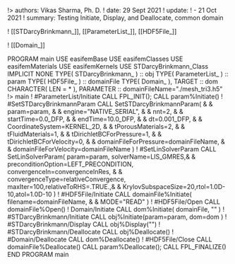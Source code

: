 !> authors: Vikas Sharma, Ph. D.
! date: 29 Sept 2021
! update:
!   - 21 Oct 2021
! summary: Testing Initiate, Display, and Deallocate, common domain

! [[STDarcyBrinkmann_]], [[ParameterList_]], [[HDF5File_]]

! [[Domain_]]

PROGRAM main
USE easifemBase
USE easifemClasses
USE easifemMaterials
USE easifemKernels
USE STDarcyBrinkmann_Class
IMPLICIT NONE
TYPE( STDarcyBrinkmann_ ) :: obj
TYPE( ParameterList_ ) :: param
TYPE( HDF5File_ ) :: domainFile
TYPE( Domain_ ), TARGET :: dom
CHARACTER( LEN = * ), PARAMETER :: domainFileName="./mesh_tri3.h5"
!> main
! #ParameterList/Initiate
CALL FPL_INIT(); CALL param%Initiate()
! #SetSTDarcyBrinkmannParam
CALL SetSTDarcyBrinkmannParam( &
  & param=param, &
  & engine="NATIVE_SERIAL", &
  & nnt=2, &
  & startTime=0.0_DFP, &
  & endTime=10.0_DFP, &
  & dt=0.001_DFP, &
  & CoordinateSystem=KERNEL_2D, &
  & tPorousMaterials=2, &
  & tFluidMaterials=1, &
  & tDirichletBCForPressure=1, &
  & tDirichletBCForVelocity=0, &
  & domainFileForPressure=domainFileName, &
  & domainFileForVelocity=domainFileName )
! #SetLinSolverParam
CALL SetLinSolverParam( param=param, solverName=LIS_GMRES,&
  & preconditionOption=LEFT_PRECONDITION, convergenceIn=convergenceInRes, &
  & convergenceType=relativeConvergence, maxIter=100,relativeToRHS=.TRUE.,&
  & KrylovSubspaceSize=20,rtol=1.0D-10,atol=1.0D-10 )
! #HDF5File/Initiate
CALL domainFile%Initiate( filename=domainFileName, &
  & MODE="READ" )
! #HDF5File/Open
CALL domainFile%Open()
! Domain/Initiate
CALL dom%Initiate( domainFile, "" )
! #STDarcyBrinkmann/Initiate
CALL obj%Initiate(param=param, dom=dom )
! #STDarcyBrinkmann/Display
CALL obj%Display("")
! #STDarcyBrinkmann/Deallocate
CALL obj%Deallocate()
! #Domain/Deallocate
CALL dom%Deallocate()
! #HDF5File/Close
CALL domainFile%Deallocate()
CALL param%Deallocate(); CALL FPL_FINALIZE()
END PROGRAM main
